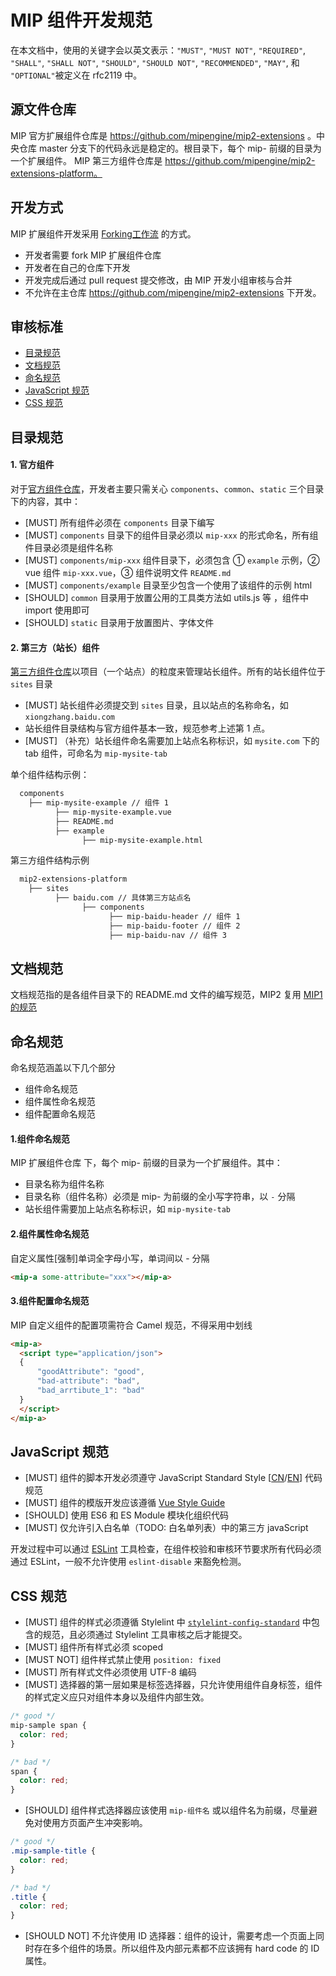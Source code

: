 # MIP 组件开发规范

在本文档中，使用的关键字会以英文表示：`"MUST"`, `"MUST NOT"`, `"REQUIRED"`, `"SHALL"`, `"SHALL NOT"`, `"SHOULD"`, `"SHOULD NOT"`, `"RECOMMENDED"`, `"MAY"`, 和 `"OPTIONAL"`被定义在 rfc2119 中。

## 源文件仓库

MIP 官方扩展组件仓库是 https://github.com/mipengine/mip2-extensions 。中央仓库 master 分支下的代码永远是稳定的。根目录下，每个 mip- 前缀的目录为一个扩展组件。
MIP 第三方组件仓库是 https://github.com/mipengine/mip2-extensions-platform。

## 开发方式

MIP 扩展组件开发采用 [Forking工作流](https://github.com/oldratlee/translations/blob/master/git-workflows-and-tutorials/workflow-forking.md) 的方式。

- 开发者需要 fork MIP 扩展组件仓库
- 开发者在自己的仓库下开发
- 开发完成后通过 pull request 提交修改，由 MIP 开发小组审核与合并
- 不允许在主仓库 https://github.com/mipengine/mip2-extensions 下开发。


## 审核标准

  - <a href="#1">目录规范</a>
  - <a href="#2">文档规范</a>
  - <a href="#3">命名规范</a>
  - <a href="#4">JavaScript 规范</a>
  - <a href="#5">CSS 规范</a>


<a id="1"></a>
## 目录规范

#### 1. 官方组件

对于[官方组件仓库](https://github.com/mipengine/mip2-extensions)，开发者主要只需关心 `components`、`common`、`static` 三个目录下的内容，其中：

- [MUST] 所有组件必须在 `components` 目录下编写
- [MUST] `components` 目录下的组件目录必须以 `mip-xxx` 的形式命名，所有组件目录必须是组件名称
- [MUST] `components/mip-xxx` 组件目录下，必须包含 ① `example` 示例，② vue 组件 `mip-xxx.vue`，③ 组件说明文件 `README.md` 
- [MUST] `components/example` 目录至少包含一个使用了该组件的示例 html
- [SHOULD] `common` 目录用于放置公用的工具类方法如 utils.js 等 ，组件中 import 使用即可
- [SHOULD] `static` 目录用于放置图片、字体文件

#### 2. 第三方（站长）组件

[第三方组件仓库](https://github.com/mipengine/mip2-extensions-platform#mip2-extensions-platform)以项目（一个站点）的粒度来管理站长组件。所有的站长组件位于 `sites` 目录

- [MUST] 站长组件必须提交到 `sites` 目录，且以站点的名称命名，如 `xiongzhang.baidu.com`
- 站长组件目录结构与官方组件基本一致，规范参考上述第 1 点。
- [MUST] （补充）站长组件命名需要加上站点名称标识，如 `mysite.com` 下的 tab 组件，可命名为 `mip-mysite-tab`

单个组件结构示例：

```bash
  components
    ├── mip-mysite-example // 组件 1
          ├── mip-mysite-example.vue
          ├── README.md
          ├── example
                ├── mip-mysite-example.html

```



第三方组件结构示例
```bash
  mip2-extensions-platform
    ├── sites
          ├── baidu.com // 具体第三方站点名
                ├── components
                      ├── mip-baidu-header // 组件 1
                      ├── mip-baidu-footer // 组件 2
                      ├── mip-baidu-nav // 组件 3             
```



<a id="2"></a>
## 文档规范

文档规范指的是各组件目录下的 README.md 文件的编写规范，MIP2 复用 [MIP1 的规范](https://github.com/mipengine/mip-extensions/blob/master/docs/spec-readme-md.md)


<a id="3"></a>
## 命名规范

命名规范涵盖以下几个部分
- 组件命名规范
- 组件属性命名规范
- 组件配置命名规范

#### 1.组件命名规范

MIP 扩展组件仓库 下，每个 mip- 前缀的目录为一个扩展组件。其中：
- 目录名称为组件名称
- 目录名称（组件名称）必须是 mip- 为前缀的全小写字符串，以 `-` 分隔
- 站长组件需要加上站点名称标识，如 `mip-mysite-tab`

#### 2.组件属性命名规范

自定义属性[强制]单词全字母小写，单词间以 - 分隔

```html
<mip-a some-attribute="xxx"></mip-a>
```
#### 3.组件配置命名规范

MIP 自定义组件的配置项需符合 Camel 规范，不得采用中划线

```html
<mip-a>
  <script type="application/json">
  {
      "goodAttribute": "good",
      "bad-attribute": "bad",
      "bad_arrtibute_1": "bad"
  }
  </script>
</mip-a>
```

<a id="4"></a>
## JavaScript 规范

- [MUST] 组件的脚本开发必须遵守 JavaScript Standard Style [[CN](https://standardjs.com/rules-zhcn.html)/[EN](https://standardjs.com/rules-en.html)] 代码规范
- [MUST] 组件的模版开发应该遵循 [Vue Style Guide](https://cn.vuejs.org/v2/style-guide/index.html)
- [SHOULD] 使用 ES6 和 ES Module 模块化组织代码
- [MUST] 仅允许引入白名单（TODO: 白名单列表）中的第三方 javaScript

开发过程中可以通过 [ESLint](https://eslint.org/) 工具检查，在组件校验和审核环节要求所有代码必须通过 ESLint，一般不允许使用 `eslint-disable` 来豁免检测。


<a id="5"></a>
## CSS 规范

- [MUST] 组件的样式必须遵循 Stylelint 中 [`stylelint-config-standard`](https://github.com/stylelint/stylelint-config-standard) 中包含的规范，且必须通过 Stylelint 工具审核之后才能提交。
- [MUST] 组件所有样式必须 scoped
- [MUST NOT] 组件样式禁止使用 `position: fixed`
- [MUST] 所有样式文件必须使用 UTF-8 编码
- [MUST] 选择器的第一层如果是标签选择器，只允许使用组件自身标签，组件的样式定义应只对组件本身以及组件内部生效。

```css
/* good */
mip-sample span {
  color: red;
}

/* bad */
span {
  color: red;
}
```

- [SHOULD] 组件样式选择器应该使用 `mip-组件名` 或以组件名为前缀，尽量避免对使用方页面产生冲突影响。

```css
/* good */
.mip-sample-title {
  color: red;
}

/* bad */
.title {
  color: red;
}
```

- [SHOULD NOT] 不允许使用 ID 选择器：组件的设计，需要考虑一个页面上同时存在多个组件的场景。所以组件及内部元素都不应该拥有 hard code 的 ID 属性。



